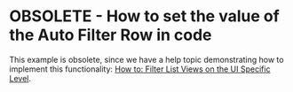 # OBSOLETE - How to set the value of the Auto Filter Row in code

This example is obsolete, since we have a help topic demonstrating how to implement this functionality: [How to: Filter List Views on the UI Specific Level](https://docs.devexpress.com/eXpressAppFramework/112652/filtering/in-list-view/how-to-filter-list-views-on-the-ui-specific-level).